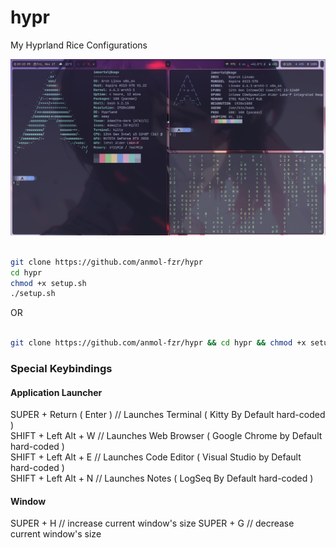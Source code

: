 # hypr

My Hyprland Rice Configurations

![Rice Screenshot](./screenshot.png)


```bash

git clone https://github.com/anmol-fzr/hypr
cd hypr
chmod +x setup.sh
./setup.sh

```
OR
```bash

git clone https://github.com/anmol-fzr/hypr && cd hypr && chmod +x setup.sh && ./setup.sh

```


### Special Keybindings

#### Application Launcher
SUPER + Return ( Enter ) // Launches Terminal ( Kitty By Default hard-coded )   
SHIFT + Left Alt + W  // Launches Web Browser ( Google Chrome by Default hard-coded )  
SHIFT + Left Alt + E  // Launches Code Editor ( Visual Studio by Default hard-coded )  
SHIFT + Left Alt + N  // Launches Notes       ( LogSeq By Default hard-coded )  

#### Window

SUPER + H           // increase current window's size
SUPER + G           // decrease current window's size




